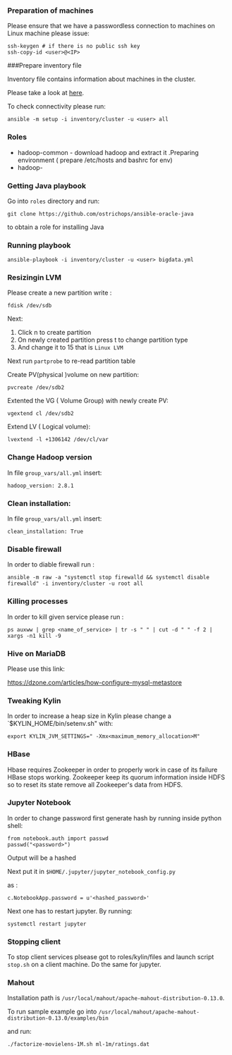 ### Preparation of machines

Please ensure that we have a passwordless connection to machines on Linux machine please issue:

```
ssh-keygen # if there is no public ssh key
ssh-copy-id <user>@<IP>
```




###Prepare inventory file

Inventory file contains information about machines in the cluster.

Please take a look at [here](http://docs.ansible.com/ansible/intro_inventory.html).

To check connectivity please run:

```
ansible -m setup -i inventory/cluster -u <user> all
```


### Roles

- hadoop-common - download hadoop and extract it .Preparing environment ( prepare /etc/hosts and bashrc for env)
- hadoop-


### Getting Java playbook

Go into `roles` directory and run:
```
git clone https://github.com/ostrichops/ansible-oracle-java
```

to obtain a role for installing Java

### Running playbook



```
ansible-playbook -i inventory/cluster -u <user> bigdata.yml
```


### Resizingin LVM

Please create a new partition write :

```
fdisk /dev/sdb
```

Next:
1. Click n to create partition
2. On newly created partition press t to change partition type
3. And change it to 15 that is `Linux LVM`

Next run `partprobe` to re-read partition table

Create PV(physical )volume on new partition:

```
pvcreate /dev/sdb2
```

Extented the VG ( Volume Group) with newly create PV:

```
vgextend cl /dev/sdb2
```

Extend LV ( Logical volume):

```
lvextend -l +1306142 /dev/cl/var 
```

### Change Hadoop version

In file `group_vars/all.yml` insert:
```
hadoop_version: 2.8.1
```

### Clean installation:

In file `group_vars/all.yml` insert:
```
clean_installation: True
```


### Disable firewall 

In order to diable firewall run :

```
ansible -m raw -a "systemctl stop firewalld && systemctl disable firewalld" -i inventory/cluster -u root all
```


### Killing processes

In order to kill given service please run :

```
ps auxww | grep <name_of_service> | tr -s " " | cut -d " " -f 2 | xargs -n1 kill -9
```

### Hive on MariaDB

Please use this link:

https://dzone.com/articles/how-configure-mysql-metastore 

### Tweaking Kylin

In order to increase a heap size in Kylin please change a `$KYLIN_HOME/bin/setenv.sh" with:
```
export KYLIN_JVM_SETTINGS=" -Xmx<maximum_memory_allocation>M"
```

### HBase

Hbase requires Zookeeper in order to properly work in case of its failure HBase stops working.
Zookeeper keep its quorum information inside HDFS so to reset its state remove all Zookeeper's data from HDFS.

### Jupyter Notebook

In order to change password first generate hash by running inside python shell:
```
from notebook.auth import passwd
passwd("<password>")
```

Output will be a hashed <password>

Next put it in `$HOME/.jupyter/jupyter_notebook_config.py`

as :
```
c.NotebookApp.password = u'<hashed_password>'
```

Next one has to restart jupyter. By running:
```
systemctl restart jupyter
```

### Stopping client 

To stop client services plsease got to roles/kylin/files and launch script `stop.sh` on a client machine.
Do the same for jupyter.

### Mahout

Installation path is `/usr/local/mahout/apache-mahout-distribution-0.13.0`.

To run sample example go into `/usr/local/mahout/apache-mahout-distribution-0.13.0/examples/bin`

and run:
```
./factorize-movielens-1M.sh ml-1m/ratings.dat
```

